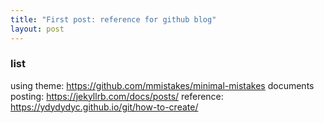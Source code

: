 ```yaml
---
title: "First post: reference for github blog"
layout: post
---
```


### list

using theme: https://github.com/mmistakes/minimal-mistakes
documents posting: https://jekyllrb.com/docs/posts/
reference: https://ydydydyc.github.io/git/how-to-create/